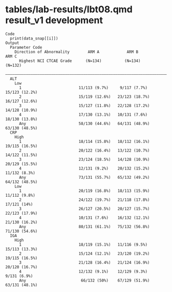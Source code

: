 # tables/lab-results/lbt08.qmd result_v1 development

    Code
      print(data_snap[[i]])
    Output
      Parameter Code                                                                
        Direction of Abnormality        ARM A            ARM B            ARM C     
          Highest NCI CTCAE Grade      (N=134)          (N=134)          (N=132)    
      ——————————————————————————————————————————————————————————————————————————————
      ALT                                                                           
        Low                                                                         
          1                         11/113 (9.7%)     9/117 (7.7%)    15/123 (12.2%)
          2                         15/119 (12.6%)   23/123 (18.7%)   16/127 (12.6%)
          3                         15/127 (11.8%)   22/128 (17.2%)   14/128 (10.9%)
          4                         17/130 (13.1%)   10/131 (7.6%)    18/130 (13.8%)
          Any                       58/130 (44.6%)   64/131 (48.9%)   63/130 (48.5%)
      CRP                                                                           
        High                                                                        
          1                         18/114 (15.8%)   18/112 (16.1%)   19/115 (16.5%)
          2                         20/122 (16.4%)   13/122 (10.7%)   14/122 (11.5%)
          3                         23/124 (18.5%)   14/128 (10.9%)   20/129 (15.5%)
          4                         12/131 (9.2%)    20/132 (15.2%)   11/132 (8.3%) 
          Any                       73/131 (55.7%)   65/132 (49.2%)   64/132 (48.5%)
        Low                                                                         
          1                         20/119 (16.8%)   18/113 (15.9%)   11/112 (9.8%) 
          2                         24/122 (19.7%)   21/118 (17.8%)    17/121 (14%) 
          3                         26/127 (20.5%)   20/127 (15.7%)   22/123 (17.9%)
          4                         10/131 (7.6%)    16/132 (12.1%)   21/130 (16.2%)
          Any                       80/131 (61.1%)   75/132 (56.8%)   71/130 (54.6%)
      IGA                                                                           
        High                                                                        
          1                         18/119 (15.1%)   11/116 (9.5%)    15/113 (13.3%)
          2                         15/124 (12.1%)   23/120 (19.2%)   19/115 (16.5%)
          3                         21/128 (16.4%)   21/124 (16.9%)   20/120 (16.7%)
          4                         12/132 (9.1%)    12/129 (9.3%)     9/131 (6.9%) 
          Any                        66/132 (50%)    67/129 (51.9%)   63/131 (48.1%)

